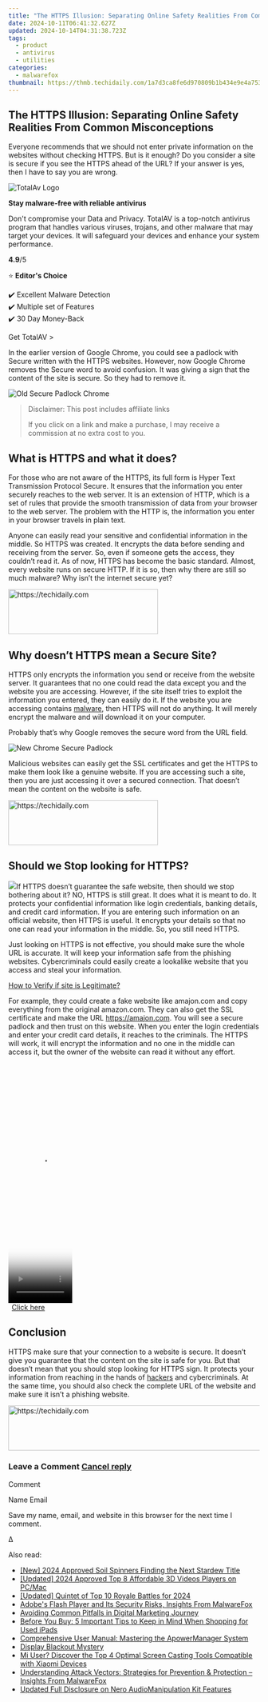 ```yaml
---
title: "The HTTPS Illusion: Separating Online Safety Realities From Common Misconceptions"
date: 2024-10-11T06:41:32.627Z
updated: 2024-10-14T04:31:38.723Z
tags:
  - product
  - antivirus
  - utilities
categories:
  - malwarefox
thumbnail: https://thmb.techidaily.com/1a7d3ca8fe6d970809b1b434e9e4a753777f174196ca8710aea08c37d739ae04.jpg
---
```


## The HTTPS Illusion: Separating Online Safety Realities From Common Misconceptions

Everyone recommends that we should not enter private information on the websites without checking HTTPS. But is it enough? Do you consider a site is secure if you see the HTTPS ahead of the URL? If your answer is yes, then I have to say you are wrong.

![TotalAv Logo](https://www.malwarefox.com/wp-content/uploads/2024/02/totalav-svg.webp "totalav-svg")

**Stay malware-free with reliable antivirus**

Don't compromise your Data and Privacy. TotalAV is a top-notch antivirus program that handles various viruses, trojans, and other malware that may target your devices. It will safeguard your devices and enhance your system performance.

**4.9**/5

⭐ **Editor's Choice**

✔️ Excellent Malware Detection  
✔️ Multiple set of Features  
✔️ 30 Day Money-Back

[](https://tools.techidaily.com/malwarefox/products/) Get TotalAV > 

In the earlier version of Google Chrome, you could see a padlock with Secure written with the HTTPS websites. However, now Google Chrome removes the Secure word to avoid confusion. It was giving a sign that the content of the site is secure. So they had to remove it.

![Old Secure Padlock Chrome](https://www.malwarefox.com/wp-content/uploads/2019/01/Old-Secure-Padlock-Chrome.jpg)

>  Disclaimer: This post includes affiliate links
>
>  If you click on a link and make a purchase, I may receive a commission at no extra cost to you.
>

## What is HTTPS and what it does?

For those who are not aware of the HTTPS, its full form is Hyper Text Transmission Protocol Secure. It ensures that the information you enter securely reaches to the web server. It is an extension of HTTP, which is a set of rules that provide the smooth transmission of data from your browser to the web server. The problem with the HTTP is, the information you enter in your browser travels in plain text.

Anyone can easily read your sensitive and confidential information in the middle. So HTTPS was created. It encrypts the data before sending and receiving from the server. So, even if someone gets the access, they couldn’t read it. As of now, HTTPS has become the basic standard. Almost, every website runs on secure HTTP. If it is so, then why there are still so much malware? Why isn’t the internet secure yet?

<!-- affiliate ads begin -->
<a href="https://aligracehair.sjv.io/c/5597632/2135369/19272" target="_top" id="2135369">
  <img src="//a.impactradius-go.com/display-ad/19272-2135369" border="0" alt="https://techidaily.com" width="300" height="90"/>
</a>
<img height="0" width="0" src="https://aligracehair.sjv.io/i/5597632/2135369/19272" style="position:absolute;visibility:hidden;" border="0" />
<!-- affiliate ads end -->

## Why doesn’t HTTPS mean a Secure Site?

HTTPS only encrypts the information you send or receive from the website server. It guarantees that no one could read the data except you and the website you are accessing. However, if the site itself tries to exploit the information you entered, they can easily do it. If the website you are accessing contains [malware](https://tools.techidaily.com/malwarefox/products/), then HTTPS will not do anything. It will merely encrypt the malware and will download it on your computer.

Probably that’s why Google removes the secure word from the URL field.

![New Chrome Secure Padlock](https://www.malwarefox.com/wp-content/uploads/2019/01/New-Chrome-Secure-Padlock.jpg)

Malicious websites can easily get the SSL certificates and get the HTTPS to make them look like a genuine website. If you are accessing such a site, then you are just accessing it over a secured connection. That doesn’t mean the content on the website is safe.

<!-- affiliate ads begin -->
<a href="https://laganoo.pxf.io/c/5597632/1528693/16446" target="_top" id="1528693">
  <img src="//a.impactradius-go.com/display-ad/16446-1528693" border="0" alt="https://techidaily.com" width="300" height="90"/>
</a>
<img height="0" width="0" src="https://laganoo.pxf.io/i/5597632/1528693/16446" style="position:absolute;visibility:hidden;" border="0" />
<!-- affiliate ads end -->

## Should we Stop looking for HTTPS?

![](https://www.malwarefox.com/wp-content/uploads/2019/01/https-1.png)If HTTPS doesn’t guarantee the safe website, then should we stop bothering about it? NO, HTTPS is still great. It does what it is meant to do. It protects your confidential information like login credentials, banking details, and credit card information. If you are entering such information on an official website, then HTTPS is useful. It encrypts your details so that no one can read your information in the middle. So, you still need HTTPS.

Just looking on HTTPS is not effective, you should make sure the whole URL is accurate. It will keep your information safe from the phishing websites. Cybercriminals could easily create a lookalike website that you access and steal your information.

[How to Verify if site is Legitimate?](https://tools.techidaily.com/malwarefox/products/)

For example, they could create a fake website like amajon.com and copy everything from the original amazon.com. They can also get the SSL certificate and make the URL https://amajon.com. You will see a secure padlock and then trust on this website. When you enter the login credentials and enter your credit card details, it reaches to the criminals. The HTTPS will work, it will encrypt the information and no one in the middle can access it, but the owner of the website can read it without any effort.

<!-- affiliate ads begin -->
<span id="1975636">
					<video width="128" height="480" style="cursor:pointer"
           poster="//a.impactradius-go.com/display-clicktoplayimage/1975636.png"
           onclick="if(!this.playClicked){this.play();this.setAttribute('controls',true);this.playClicked=true;}">
	   <source src="//a.impactradius-go.com/display-ad/22993-1975636">
	   <img src="//a.impactradius-go.com/display-clicktoplayimage/1975636.png" style="border: none; height: 100%; width: 100%; object-fit: contain">
	</video>
	<div style="width:80px;text-align:center"><a href="javascript:window.open(decodeURIComponent('https%3A%2F%2Fhomestyler.sjv.io%2Fc%2F5597632%2F1975636%2F22993'), '_blank');void(0);">Click here</a></div>
</span>
<img height="0" width="0" src="https://imp.pxf.io/i/5597632/1975636/22993" style="position:absolute;visibility:hidden;" border="0" />
<!-- affiliate ads end -->

## Conclusion

HTTPS make sure that your connection to a website is secure. It doesn’t give you guarantee that the content on the site is safe for you. But that doesn’t mean that you should stop looking for HTTPS sign. It protects your information from reaching in the hands of [hackers](https://tools.techidaily.com/malwarefox/products/) and cybercriminals. At the same time, you should also check the complete URL of the website and make sure it isn’t a phishing website.

<!-- affiliate ads begin -->
<a href="https://appsumo.8odi.net/c/5597632/2068411/7443" target="_top" id="2068411">
  <img src="//a.impactradius-go.com/display-ad/7443-2068411" border="0" alt="https://techidaily.com" width="728" height="90"/>
</a>
<img height="0" width="0" src="https://appsumo.8odi.net/i/5597632/2068411/7443" style="position:absolute;visibility:hidden;" border="0" />
<!-- affiliate ads end -->

### Leave a Comment [Cancel reply](https://tools.techidaily.com/malwarefox/products/)

Comment

Name Email 

Save my name, email, and website in this browser for the next time I comment.

Δ

<ins class="adsbygoogle"
     style="display:block"
     data-ad-format="autorelaxed"
     data-ad-client="ca-pub-7571918770474297"
     data-ad-slot="1223367746"></ins>

<ins class="adsbygoogle"
     style="display:block"
     data-ad-client="ca-pub-7571918770474297"
     data-ad-slot="8358498916"
     data-ad-format="auto"
     data-full-width-responsive="true"></ins>

<span class="atpl-alsoreadstyle">Also read:</span>
<div><ul>
<li><a href="https://screen-activity-recording.techidaily.com/new-2024-approved-soil-spinners-finding-the-next-stardew-title/"><u>[New] 2024 Approved Soil Spinners Finding the Next Stardew Title</u></a></li>
<li><a href="https://article-knowledge.techidaily.com/updated-2024-approved-top-8-affordable-3d-videos-players-on-pcmac/"><u>[Updated] 2024 Approved Top 8 Affordable 3D Videos Players on PC/Mac</u></a></li>
<li><a href="https://screen-capture.techidaily.com/updated-quintet-of-top-10-royale-battles-for-2024/"><u>[Updated] Quintet of Top 10 Royale Battles for 2024</u></a></li>
<li><a href="https://discover-bytes.techidaily.com/adobes-flash-player-and-its-security-risks-insights-from-malwarefox/"><u>Adobe's Flash Player and Its Security Risks, Insights From MalwareFox</u></a></li>
<li><a href="https://extra-hints.techidaily.com/avoiding-common-pitfalls-in-digital-marketing-journey/"><u>Avoiding Common Pitfalls in Digital Marketing Journey</u></a></li>
<li><a href="https://tech-renaissance.techidaily.com/before-you-buy-5-important-tips-to-keep-in-mind-when-shopping-for-used-ipads/"><u>Before You Buy: 5 Important Tips to Keep in Mind When Shopping for Used iPads</u></a></li>
<li><a href="https://discover-bytes.techidaily.com/comprehensive-user-manual-mastering-the-apowermanager-system/"><u>Comprehensive User Manual: Mastering the ApowerManager System</u></a></li>
<li><a href="https://graphic-issues.techidaily.com/display-blackout-mystery/"><u>Display Blackout Mystery</u></a></li>
<li><a href="https://discover-bytes.techidaily.com/mi-user-discover-the-top-4-optimal-screen-casting-tools-compatible-with-xiaomi-devices/"><u>Mi User? Discover the Top 4 Optimal Screen Casting Tools Compatible with Xiaomi Devices</u></a></li>
<li><a href="https://discover-bytes.techidaily.com/understanding-attack-vectors-strategies-for-prevention-and-protection-insights-from-malwarefox/"><u>Understanding Attack Vectors: Strategies for Prevention & Protection – Insights From MalwareFox</u></a></li>
<li><a href="https://audio-shaping.techidaily.com/updated-full-disclosure-on-nero-audiomanipulation-kit-features/"><u>Updated Full Disclosure on Nero AudioManipulation Kit Features</u></a></li>
</ul></div>

